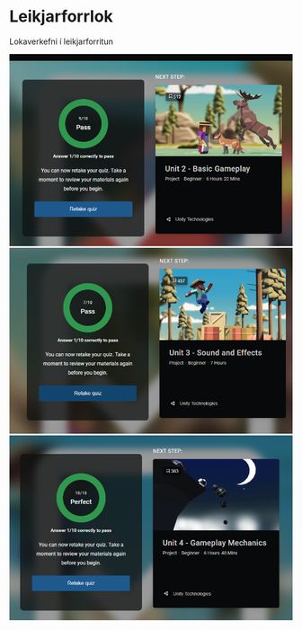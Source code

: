# Leikjarforrlok
Lokaverkefni í leikjarforritun

![quiz1.png](myndir/quiz1.png)
![quiz2.png](myndir/quiz2.png)
![quiz3.png](myndir/quiz3.png)
